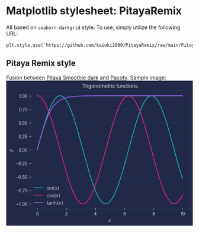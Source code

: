 # Matplotlib stylesheet: PitayaRemix
All based on `seaborn-darkgrid` style. To use, simply utilize the following URL:
```
plt.style.use('https://github.com/kaiuki2000/PitayaRemix/raw/main/PitayaRemix.mplstyle')
```
## Pitaya Remix style
Fusion between [Pitaya Smoothie dark](https://github.com/dhaitz/matplotlib-stylesheets/tree/master) and [Pacoty](https://github.com/dhaitz/matplotlib-stylesheets/tree/master).
Sample image:
![Sample_Image](./Sample_Image.png)
